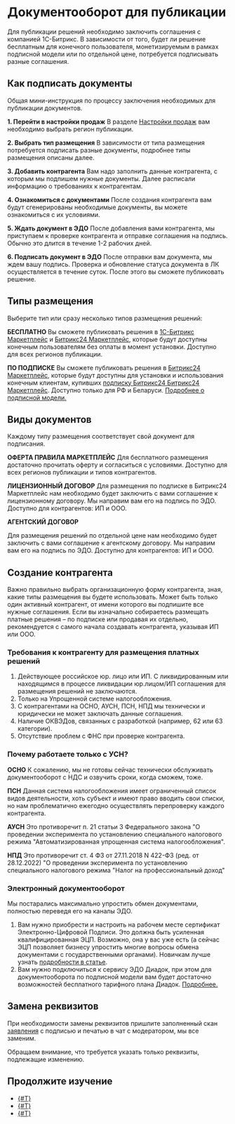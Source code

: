 # Документооборот для публикации
Для публикации решений необходимо заключить соглашения с компанией 1С-Битрикс. В зависимости от того, будет ли решение бесплатным для конечного пользователя, монетизируемым в рамках подписной модели или по отдельной цене, потребуется подписывать разные соглашения.

## Как подписать документы
Общая мини-инструкция по процессу заключения необходимых для публикации документов.

**1. Перейти в настройки продаж**
В разделе [Настройки продаж](https://vendors.bitrix24.ru/sale/) вам необходимо выбрать регион публикации.

**2. Выбрать тип размещения**
В зависимости от типа размещения потребуется подписать разные документы, подробнее типы размещения описаны далее.

**3. Добавить контрагента**
Вам надо заполнить данные контрагента, с которым мы подпишем нужные документы. Далее расписали информацию о требованиях к контрагентам.

**4. Ознакомиться с документами**
После создания контрагента вам будут сгенерированы необходимые документы, вы можете ознакомиться с их условиями.

**5. Ждать документ в ЭДО**
После добавления вами контрагента, мы приступаем к проверке контрагента и отправке соглашения на подпись. Обычно это длится в течение 1-2 рабочих дней.

**6. Подписать документ в ЭДО**
После отправки вам документа, мы ждем вашу подпись. Проверка и обновление статуса документа в ЛК осуществляется в течение суток. После этого вы сможете публиковать решение.

## Типы размещения
Выберите тип или сразу несколько типов размещения решений:

**БЕСПЛАТНО**
Вы сможете публиковать решения в [1С-Битрикс Маркетплейс](https://marketplace.1c-bitrix.ru/) и [Битрикс24 Маркетплейс](https://www.bitrix24.ru/apps/), которые будут доступны конечным пользователям без оплаты в момент установки. Доступно для всех регионов публикации.

**ПО ПОДПИСКЕ**
Вы сможете публиковать решения в [Битрикс24 Маркетплейс](https://www.bitrix24.ru/apps/), которые будут доступны для установки и использования конечным клиентам, купивших [подписку Битрикс24 Битрикс24 Маркетплейс](https://www.bitrix24.ru/apps/subscribe.php). Доступно только для РФ и Беларуси. [Подробнее о подписной модели.](https://vendors.bitrix24site.ru/bitrix24/subscription/)

## Виды документов

Каждому типу размещения соответствует свой документ для подписания.

**ОФЕРТА ПРАВИЛА МАРКЕТПЛЕЙС**
Для бесплатного размещения достаточно прочитать оферту и согласиться с условиями. Доступно для всех регионов публикации и типов контрагентов.

**ЛИЦЕНЗИОННЫЙ ДОГОВОР**
Для размещения по подписке в Битрикс24 Маркетплейс нам необходимо будет заключить с вами соглашение к лицензионному договору. Мы направим вам его на подпись по ЭДО. Доступно для контрагентов: ИП и ООО.

**АГЕНТСКИЙ ДОГОВОР**

Для размещения решений по отдельной цене нам необходимо будет заключить с вами соглашение к агентскому договору. Мы направим вам его на подпись по ЭДО. Доступно для контрагентов: ИП и ООО.

## Создание контрагента

Важно правильно выбрать организационную форму контрагента, зная, какие типы размещения вы будете использовать. Может быть только один активный контрагент, от имени которого вы подпишите все нужные соглашения. Если вы изначально собираетесь размещать платные решения – по подписке или продавая их отдельно, рекомендуется с самого начала создавать контрагента, указывая ИП или ООО.

### Требования к контрагенту для размещения платных решений

1. Действующее российское юр. лицо или ИП. С ликвидированным или находящимся в процессе ликвидации юр.лицом/ИП соглашения для размещения решений не заключаются.
2. Только на Упрощенной системе налогообложения. 
3. С контрагентами на ОСНО, АУСН, ПСН, НПД мы технически и юридически не может заключать данные соглашения.
4. Наличие ОКВЭДов, связанных с разработкой (например, 62 или 63 категории).
5. Отсутствие проблем с ФНС при проверке контрагента.

### Почему работаете только с УСН?

**ОСНО**
К сожалению, мы не готовы сейчас технически обслуживать документооборот с НДС и озвучить сроки, когда сможем, тоже.

**ПСН**
Данная система налогообложения имеет ограниченный список видов деятельности, хоть субъект и имеют право вводить свои списки, но нам проблематично ежегодно осуществлять перепроверку каждого контрагента.

**АУСН**
Это противоречит п. 21 статьи 3 Федерального закона "О проведении эксперимента по установлению специального налогового режима "Автоматизированная упрощенная система налогообложения".

**НПД**
Это противоречит ст. 4 ФЗ от 27.11.2018 N 422-ФЗ (ред. от 28.12.2022) "О проведении эксперимента по установлению специального налогового режима "Налог на профессиональный доход"

### Электронный документооборот

Мы постарались максимально упростить обмен документами, полностью переведя его на каналы ЭДО.

1. Вам нужно приобрести и настроить на рабочем месте сертификат Электронно-Цифровой Подписи. Это должна быть усиленная квалифицированная ЭЦП. Возможно, она у вас уже есть (а сейчас ЭЦП позволяет бизнесу упростить многие вопросы обмена документами с государственными органами). Новичкам лучше узнать [подробности в статье](https://vendors.bitrix24site.ru/documents/ru_esign/).
2. Вам нужно подключиться к сервису ЭДО Диадок, при этом для документооборота по подписной модели вам будет достаточно возможностей бесплатного тарифного плана Диадок. [Подробнее.](https://vendors.bitrix24site.ru/documents/ru_edo/)

## Замена реквизитов

При необходимости замены реквизитов пришлите заполненный скан [заявления](https://bitrix24.team/~jzPKq) с подписью и печатью в чат с модератором, мы все заменим.

Обращаем внимание, что требуется указать только реквизиты, подлежащие изменению.

## Продолжите изучение

- [{#T}](esign.md)
- [{#T}](diadoc.md)
- [{#T}](payments.md)

